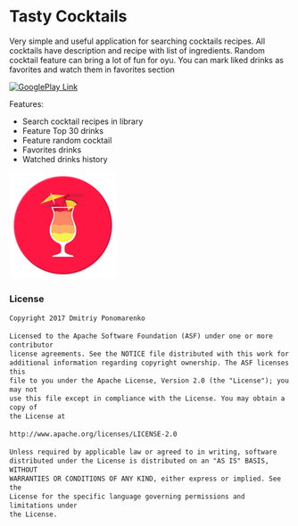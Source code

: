 # Tasty Cocktails
<p>Very simple and useful application for searching cocktails recipes. All cocktails have description and recipe with list of ingredients. Random cocktail feature can bring a lot of fun for oyu. You can mark liked drinks as favorites and watch them in favorites section</p>

<a href='https://play.google.com/store/apps/details?id=com.dimowner.tastycocktails' target='_blank'><img height='80' style='border:0px;height:80px;' src='https://play.google.com/intl/en_us/badges/images/generic/en_badge_web_generic.png' border='0' alt='GooglePlay Link' /></a>

Features:
- Search cocktail recipes in library
- Feature Top 30 drinks
- Feature random cocktail
- Favorites drinks
- Watched drinks history

![Tasty Cocktails Logo](https://github.com/Dimowner/TastyCocktails/blob/master/app/src/releaseConfig/res/mipmap-xxxhdpi/tasty_cocktail_logo_new.png)

### License

```
Copyright 2017 Dmitriy Ponomarenko

Licensed to the Apache Software Foundation (ASF) under one or more contributor
license agreements. See the NOTICE file distributed with this work for
additional information regarding copyright ownership. The ASF licenses this
file to you under the Apache License, Version 2.0 (the "License"); you may not
use this file except in compliance with the License. You may obtain a copy of
the License at

http://www.apache.org/licenses/LICENSE-2.0

Unless required by applicable law or agreed to in writing, software
distributed under the License is distributed on an "AS IS" BASIS, WITHOUT
WARRANTIES OR CONDITIONS OF ANY KIND, either express or implied. See the
License for the specific language governing permissions and limitations under
the License.
```
